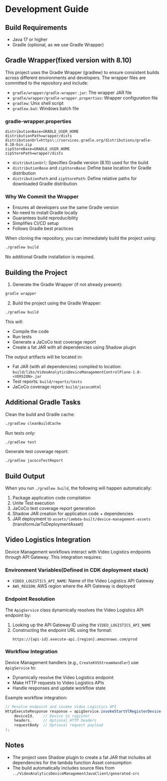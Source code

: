 # Development Guide

## Build Requirements
- Java 17 or higher
- Gradle (optional, as we use Gradle Wrapper)

## Gradle Wrapper(fixed version with 8.10)
This project uses the Gradle Wrapper (gradlew) to ensure consistent builds across different environments and developers. The wrapper files are committed to the repository and include:

- `gradle/wrapper/gradle-wrapper.jar`: The wrapper JAR file
- `gradle/wrapper/gradle-wrapper.properties`: Wrapper configuration file
- `gradlew`: Unix shell script
- `gradlew.bat`: Windows batch file

### gradle-wrapper.properties
```properties
distributionBase=GRADLE_USER_HOME
distributionPath=wrapper/dists
distributionUrl=https\://services.gradle.org/distributions/gradle-8.10-bin.zip
zipStoreBase=GRADLE_USER_HOME
zipStorePath=wrapper/dists
```

- `distributionUrl`: Specifies Gradle version (8.10) used for the build
- `distributionBase` and `zipStoreBase`: Define base location for Gradle distribution
- `distributionPath` and `zipStorePath`: Define relative paths for downloaded Gradle distribution

### Why We Commit the Wrapper
- Ensures all developers use the same Gradle version
- No need to install Gradle locally
- Guarantees build reproducibility
- Simplifies CI/CD setup
- Follows Gradle best practices

When cloning the repository, you can immediately build the project using:
```bash
./gradlew build
```

No additional Gradle installation is required.

## Building the Project

1. Generate the Gradle Wrapper (if not already present):
```bash
gradle wrapper
```

2. Build the project using the Gradle Wrapper:
```bash
./gradlew build
```

This will:
- Compile the code
- Run tests
- Generate a JaCoCo test coverage report
- Create a fat JAR with all dependencies using Shadow plugin

The output artifacts will be located in:
- Fat JAR (with all dependencies) compiled to location: `build/libs/VideoAnalyticsDeviceManagementControlPlane-1.0-<VERSION>.jar`
- Test reports: `build/reports/tests`
- JaCoCo coverage report: `build/jacocoHtml`

## Additional Gradle Tasks

Clean the build and Gradle cache:
```bash
./gradlew cleanBuildCache
```

Run tests only:
```bash
./gradlew test
```

Generate test coverage report:
```bash
./gradlew jacocoTestReport
```

## Build Output
When you run `./gradlew build`, the following will happen automatically:
1. Package application code compilation
2. Unite Test execution
3. JaCoCo test coverage report generation
4. Shadow JAR creation for application code + dependencies
5. JAR deployment to `assets/lambda-built/device-management-assets` (transformJarToDeploymentAsset)

## Video Logistics Integration
Device Management workflows interact with Video Logistics endpoints through API Gateway. This integration requires:

### Environment Variables(Defined in CDK deployment stack)
- `VIDEO_LOGISTICS_API_NAME`: Name of the Video Logistics API Gateway
- `AWS_REGION`: AWS region where the API Gateway is deployed

### Endpoint Resolution
The `ApigService` class dynamically resolves the Video Logistics API endpoint by:
1. Looking up the API Gateway ID using the `VIDEO_LOGISTICS_API_NAME`
2. Constructing the endpoint URL using the format:
   ```
   https://{api-id}.execute-api.{region}.amazonaws.com/prod
   ```

### Workflow Integration
Device Management handlers (e.g., `CreateKVSStreamHandler`) use `ApigService` to:
- Dynamically resolve the Video Logistics endpoint
- Make HTTP requests to Video Logistics APIs
- Handle responses and update workflow state

Example workflow integration:
```java
// Resolve endpoint and invoke Video Logistics API
HttpExecuteResponse response = apigService.invokeStartVlRegisterDevice(
    deviceId,    // Device to register
    headers,     // Optional HTTP headers
    requestBody  // Optional request payload
);
```

## Notes
- The project uses Shadow plugin to create a fat JAR that includes all dependencies for the lambda function Asset consumption
- The build automatically includes source files from `../VideoAnalyticsDeviceManagementJavaClient/generated-src`
